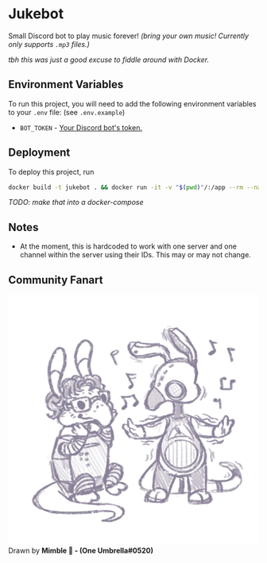 # Jukebot

Small Discord bot to play music forever! *(bring your own music! Currently only supports `.mp3` files.)*

*tbh this was just a good excuse to fiddle around with Docker.*

## Environment Variables

To run this project, you will need to add the following environment variables to your `.env` file: (see `.env.example`)

- `BOT_TOKEN` - [Your Discord bot's token.](https://discord.com/developers/applications)

## Deployment

To deploy this project, run

```bash
docker build -t jukebot . && docker run -it -v "$(pwd)"/:/app --rm --name running-jukebot jukebot 
```

*TODO: make that into a docker-compose*

## Notes

- At the moment, this is hardcoded to work with one server and one channel within the server using their IDs. This may or may not change.

## Community Fanart

![Happy Bots](assets/happybots.jpg)
Drawn by **Mimble 🍄 - (One Umbrella#0520)**
